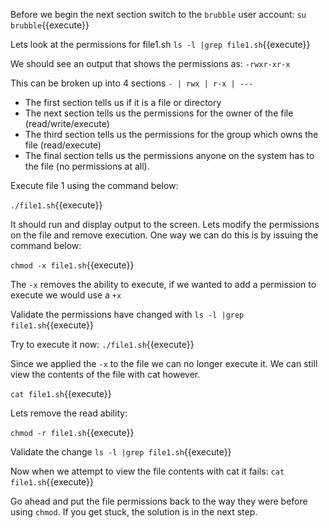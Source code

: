 Before we begin the next section switch to the `brubble` user account:
`su brubble`{{execute}}

Lets look at the permissions for file1.sh
`ls -l |grep file1.sh`{{execute}}

We should see an output that shows the permissions as:
`-rwxr-xr-x`

This can be broken up into 4 sections
`- | rwx | r-x | ---`

- The first section tells us if it is a file or directory
- The next section tells us the permissions for the owner of the file (read/write/execute)
- The third section tells us the permissions for the group which owns the file (read/execute)
- The final section tells us the permissions anyone on the system has to the file (no permissions at all).

Execute file 1 using the command below:

`./file1.sh`{{execute}}

It should run and display output to the screen. Lets modify the permissions on the file and remove execution. One way we can do this is by issuing the command below:

`chmod -x file1.sh`{{execute}}

The `-x` removes the ability to execute, if we wanted to add a permission to execute we would use a `+x` 

Validate the permissions have changed with `ls -l |grep file1.sh`{{execute}}

Try to execute it now:
`./file1.sh`{{execute}}

Since we applied the `-x` to the file we can no longer execute it. We can still view the contents of the file with cat however.

`cat file1.sh`{{execute}}

Lets remove the read ability:

`chmod -r file1.sh`{{execute}}

Validate the change `ls -l |grep file1.sh`{{execute}}

Now when we attempt to view the file contents with cat it fails:
`cat file1.sh`{{execute}}

Go ahead and put the file permissions back to the way they were before using `chmod`. If you get stuck, the solution is in the next step.